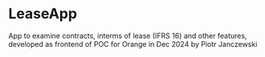 # LeaseApp

App to examine contracts, interms of lease (IFRS 16) and other features, developed as frontend of POC for Orange in Dec 2024 by Piotr Janczewski
